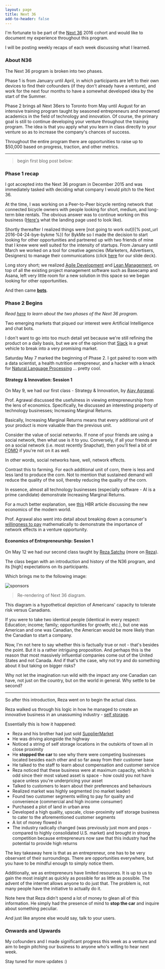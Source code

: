 ```yaml
---
layout: page
title: Next 36
add-to-header: false
---
```


I'm fortunate to be part of the [Next 36](https://www.thenext36org.ca/thenext36/program-info) 2016 cohort and would like to document my experience throughout this program.

I will be posting weekly recaps of each week discussing what I learned.

### About N36

The Next 36 program is broken into two phases.

Phase 1 is from January until April, in which participants are left to their own devices to find their cofounders (if they don't already have a venture), and work for the next four months to have a somewhat developed idea by the start of the Summer.

Phase 2 brings all Next 36ers to Toronto from May until August for an intensive training program taught by seasoned entrepreneurs and renowned academics in the field of technology and innovation. Of course, the primary goal is still to continue developing your venture throughout the training program. The idea is that you apply what you learn in class directly to your venture so as to increase the company's chances of success.

Throughout the entire program there are opportunities to raise up to $50,000 based on progress, traction, and other metrics.


---

> begin first blog post below:


### Phase 1 recap

I got accepted into the Next 36 program in December 2015 and was immediately tasked with deciding what company I would pitch to the Next 36.

At the time, I was working on a Peer-to-Peer bicycle renting network that connected bicycle owners with people looking for short, medium, and long-term bike rentals. The obvious answer was to continue working on this business ([Here's](https://flickering-fire-3149.firebaseapp.com/) what the landing page used to look like).

Shortly thereafter I realized things were [not going to work out]({% post_url 2016-04-24-bye-bykme %}) for BykMe so I made the decision to start looking for other opportunities and partnered up with two friends of mine that I knew were well suited for the intensity of startups. From January until March we worked on a tool for creative agencies (Marketers, Advertisers, Designers) to manage their communications (click [here](https://drive.google.com/file/d/0B6_A8be9iqvHSTgtMmhWNWZ4TDA/view?pref=2&pli=1) for our slide deck).

Long story short; we realized [Agile Development](http://agilemethodology.org/) and [Lean Management](http://www.lean.org/WhatsLean/), on top of all the existing project management software such as Basecamp and Asana, left very little room for a new solution in this space so we began looking for other opportunities.

And then came **[bots](http://www.theverge.com/2016/1/6/10718282/internet-bots-messaging-slack-facebook-m)**.


### Phase 2 Begins

*Read [here](http://giorgiodelgado.ca/n36/) to learn about the two phases of the Next 36 program.*

Two emerging markets that piqued our interest were Artificial Intelligence and chat bots.

I don't want to go into too much detail yet because we're still refining the product on a daily basis, but we are of the opinion that [Slack](https://medium.com/@benbrown/slack-is-the-operating-system-6bae1a6c0291#.uy0ttsepl) is a great vehicle to break into a very promising market.

Saturday May 7 marked the beginning of Phase 2. I got paired to room with a data scientist, a health nutrition entrepreneur, and a hacker with a knack for [Natural Language Processing](https://en.wikipedia.org/wiki/Natural_language_processing) ... pretty cool.

#### Strategy & Innovation: Session 1

On May 9, we had our first class - Strategy & Innovation, by [Ajay Agrawal](http://www.agrawal.ca/).

Prof. Agrawal discussed the usefulness in viewing entrepreneurship from the lens of economics. Specifically, he discussed an interesting property of technology businesses; Increasing Marginal Returns.

Basically, Increasing Marginal Returns means that every additional unit of your product is more valuable than the previous unit.

Consider the value of social networks. If none of your friends are using a social network, then what use is it to you. Conversely, if all your friends are on a social network (i.e. most recently Snapchat), then you'll feel a bit of [FOMO](https://www.google.ca/search?q=fomo&oq=fomo&aqs=chrome..69i57j69i60l4j69i59.479j0j1&sourceid=chrome&ie=UTF-8) if you're not on it as well.

In other words, social networks have, well, network effects.

Contrast this to farming. For each additional unit of corn, there is less and less land to produce the corn. Not to mention that sustained demand will reduce the quality of the soil, thereby reducing the quality of the corn.

In essence, almost all technology businesses (especially software - AI is a prime candidate) demonstrate Increasing Marginal Returns.

For a much better explanation, see [this](https://hbr.org/1996/07/increasing-returns-and-the-new-world-of-business) HBR article discussing the new economics of the modern world.

Prof. Agrawal also went into detail about breaking down a consumer's [willingness to pay](https://en.wikipedia.org/wiki/Willingness_to_pay) mathematically to demonstrate the importance of network effects in a venture opportunity.

#### Economics of Entrepreneurship: Session 1

On May 12 we had our second class taught  by [Reza Satchu](https://www.thenext36org.ca/org/whos-involved/reza-satchu) (more on [Reza](https://www.alumni.hbs.edu/stories/Pages/story-bulletin.aspx?num=3716)).

The class began with an introduction and history of the N36 program, and its [high] expectations on its participants.

Which brings me to the following image:

<img src="/downloads/risk.jpg" alt="sponsors" class="portrait-img">

> Re-rendering of Next 36 diagram.

This diagram is a hypothetical depiction of Americans' capacity to tolerate risk versus Canadians.

If you were to take two identical people (identical in every respect: Education; income; family; opportunities for growth; etc.), but one was American and one was Canadian, the American would be more likely than the Canadian to start a company.

Now, I'm not here to say whether this is factually true or not - that's besides the point. But it is a rather intriguing proposition. And perhaps this is the reason that most massively influential companies come out of the United States and not Canada. And if that's the case, why not try and do something about it but taking on bigger risks?

Why not let the imagination run wild with the impact any one Canadian can have, not just on the country, but on the world in general. Why settle to be second?

---

So after this introduction, Reza went on to begin the actual class.

Reza walked us through his logic in how he managed to create an innovative business in an unassuming industry - [self storage](https://en.wikipedia.org/wiki/Self_storage).

Essentially this is how it happened:

- Reza and his brother had just sold [SupplierMarket](http://www.bloomberg.com/research/stocks/private/snapshot.asp?privcapId=34950)
- He was driving alongside the highway
- Noticed a string of self storage locations in the outskirts of town all in close proximity
- He **stopped the car** to see why there were competing businesses located besides each other and so far away from their customer base
- He talked to the staff to learn about compensation and customer service
- Reza noticed that these business were at maximum capacity, which is odd since their most valued asset is space - how could you not have space unless you're underpricing your asset
- Talked to customers to learn about their preferences and behaviours
- Realized market was highly segmented (no market leader)
- Found two customer segments willing to pay for quality and convenience (commercial and high income consumer)
- Purchased a plot of land in urban area
- Developed a high quality, upscale, close-proximity self storage business to cater to the aforementioned customer segments
- A lot of money flowed in
- The industry radically changed (was previously just mom and pops - compared to highly consolidated U.S. market) and brought in strong competition because entrepreneurs now saw that this industry had the potential to provide high returns

The key takeaway here is that as an entrepreneur, one has to be very observant of their surroundings. There are opportunities everywhere, but you have to be mindful enough to simply notice them.

Additionally, we as entrepreneurs have limited resources. It is up to us to gain the most insight as quickly as possible for as little as possible. The advent of the internet allows anyone to do just that. The problem is, not many people have the initiative to actually do it.  

Note here that Reza didn't spend a lot of money to glean all of this information. He simply had the presence of mind to **stop the car** and inquire about something peculiar.

And just like anyone else would say, talk to your users.


### Onwards and Upwards

My cofounders and I made significant progress this week as a venture and aim to begin pitching our business to anyone who's willing to hear next week.

Stay tuned for more updates :)

